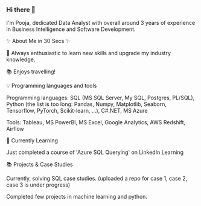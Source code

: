 ### Hi there 👋

I'm Pooja, dedicated Data Analyst with overall around 3 years of experience in Business Intelligence and Software Development.

✨ About Me in 30 Secs ✨

📝 Always enthusiastic to learn new skills and upgrade my industry knowledge.

📚 Enjoys travelling!


💡 Programming languages and tools

Programming languages: SQL (MS SQL Server, My SQL, Postgres, PL/SQL), Python (the list is too long: Pandas, Numpy, Matplotlib, Seaborn, Tensorflow, PyTorch, Scikit-learn, ...), C#.NET, MS Azure

Tools: Tableau, MS PowerBI, MS Excel, Google Analytics, AWS Redshift, Airflow

📝 Currently Learning

Just completed a course of 'Azure SQL Querying' on LinkedIn Learning 

📚 Projects & Case Studies

Currently, solving SQL case studies. (uploaded a repo for case 1, case 2, case 3 is under progress)

Completed few projects in machine learning and python.

